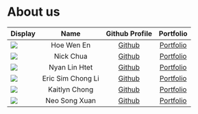 # About us

Display |    Name    | Github Profile | Portfolio 
--------|:----------:|:--------------:|:---------:
![](https://avatars.githubusercontent.com/u/33289235) | Hoe Wen En | [Github](https://github.com/wenenhoe) | [Portfolio](team/wenenhoe.md)
![](https://avatars.githubusercontent.com/u/48584322?v=4) | Nick Chua  | [Github](https://github.com/nickczh) | [Portfolio](team/nickczh.md)
![](https://avatars.githubusercontent.com/u/122875764) | Nyan Lin Htet | [Github](https://github.com/T0nyLin) | [Portfolio](team/t0nylin.md)
![](https://avatars.githubusercontent.com/u/156929749) | Eric Sim Chong Li | [Github](https://github.com/e0958902) | [Portfolio](team/ericsimchongli.md)
![](avatars.githubusercontent.com/u/110549110) | Kaitlyn Chong | [Github](https://github.com/kyuichyi) | [Portfolio](team/kaitlynchong.md)
![](https://avatars.githubusercontent.com/u/55198236) | Neo Song Xuan | [Github](https://github.com/annoy-o-mus) | [Portfolio](team/songxuan.md)
